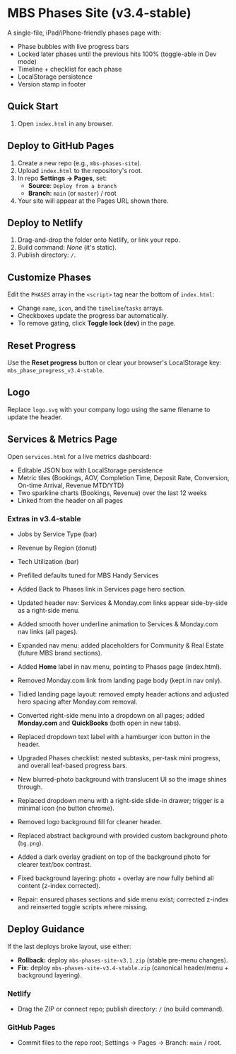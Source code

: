 # MBS Phases Site (v3.4-stable)

A single-file, iPad/iPhone-friendly phases page with:
- Phase bubbles with live progress bars
- Locked later phases until the previous hits 100% (toggle-able in Dev mode)
- Timeline + checklist for each phase
- LocalStorage persistence
- Version stamp in footer

## Quick Start
1. Open `index.html` in any browser.

## Deploy to GitHub Pages
1. Create a new repo (e.g., `mbs-phases-site`).
2. Upload `index.html` to the repository's root.
3. In repo **Settings → Pages**, set:
   - **Source**: `Deploy from a branch`
   - **Branch**: `main` (or `master`) / root
4. Your site will appear at the Pages URL shown there.

## Deploy to Netlify
1. Drag-and-drop the folder onto Netlify, or link your repo.
2. Build command: *None* (it's static).
3. Publish directory: `/`.

## Customize Phases
Edit the `PHASES` array in the `<script>` tag near the bottom of `index.html`:
- Change `name`, `icon`, and the `timeline`/`tasks` arrays.
- Checkboxes update the progress bar automatically.
- To remove gating, click **Toggle lock (dev)** in the page.

## Reset Progress
Use the **Reset progress** button or clear your browser's LocalStorage key: `mbs_phase_progress_v3.4-stable`.


## Logo
Replace `logo.svg` with your company logo using the same filename to update the header.


## Services & Metrics Page
Open `services.html` for a live metrics dashboard:
- Editable JSON box with LocalStorage persistence
- Metric tiles (Bookings, AOV, Completion Time, Deposit Rate, Conversion, On-time Arrival, Revenue MTD/YTD)
- Two sparkline charts (Bookings, Revenue) over the last 12 weeks
- Linked from the header on all pages


### Extras in v3.4-stable
- Jobs by Service Type (bar)
- Revenue by Region (donut)
- Tech Utilization (bar)
- Prefilled defaults tuned for MBS Handy Services

- Added Back to Phases link in Services page hero section.

- Updated header nav: Services & Monday.com links appear side-by-side as a right-side menu.

- Added smooth hover underline animation to Services & Monday.com nav links (all pages).

- Expanded nav menu: added placeholders for Community & Real Estate (future MBS brand sections).

- Added **Home** label in nav menu, pointing to Phases page (index.html).

- Removed Monday.com link from landing page body (kept in nav only).

- Tidied landing page layout: removed empty header actions and adjusted hero spacing after Monday.com removal.

- Converted right-side menu into a dropdown on all pages; added **Monday.com** and **QuickBooks** (both open in new tabs).

- Replaced dropdown text label with a hamburger icon button in the header.

- Upgraded Phases checklist: nested subtasks, per-task mini progress, and overall leaf-based progress bars.

- New blurred-photo background with translucent UI so the image shines through.
- Replaced dropdown menu with a right-side slide-in drawer; trigger is a minimal icon (no button chrome).
- Removed logo background fill for cleaner header.

- Replaced abstract background with provided custom background photo (`bg.png`).

- Added a dark overlay gradient on top of the background photo for clearer text/box contrast.

- Fixed background layering: photo + overlay are now fully behind all content (z-index corrected).

- Repair: ensured phases sections and side menu exist; corrected z-index and reinserted toggle scripts where missing.


## Deploy Guidance
If the last deploys broke layout, use either:
- **Rollback:** deploy `mbs-phases-site-v3.1.zip` (stable pre-menu changes).
- **Fix:** deploy `mbs-phases-site-v3.4-stable.zip` (canonical header/menu + background layering).

### Netlify
- Drag the ZIP or connect repo; publish directory: `/` (no build command).  
### GitHub Pages
- Commit files to the repo root; Settings → Pages → Branch: `main` / root.
